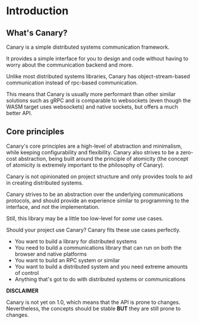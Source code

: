 # Introduction

## What's Canary?
Canary is a simple distributed systems communication framework.

It provides a simple interface for you to design and code without having
to worry about the communication backend and more.

Unlike most distributed systems libraries, Canary has object-stream-based communication
instead of rpc-based communication.

This means that Canary is usually more performant than
other similar solutions such as gRPC and is comparable to websockets (even though the WASM target uses websockets)
and native sockets, but offers a much better API.

## Core principles
Canary's core principles are a high-level of abstraction and minimalism,
while keeping configurability and flexibility. Canary also strives
to be a zero-cost abstraction, being built around the principle of atomicity (the concept
of atomicity is extremely important to the philosophy of Canary).

Canary is not opinionated on project structure and only provides tools to aid
in creating distributed systems.

Canary strives to be an abstraction over the underlying communications protocols,
and should provide an experience similar to programming to the interface, and not the
implementation.


Still, this library may be a little too low-level for *some* use cases.

Should your project use Canary?
Canary fits these use cases perfectly.

- You want to build a library for distributed systems
- You need to build a communications library that can run on both the browser and native platforms
- You want to build an RPC system or similar
- You want to build a distributed system and you need extreme amounts of control
- Anything that's got to do with distributed systems or communications

**DISCLAIMER**

Canary is not yet on 1.0, which means that the API is prone to changes. Nevertheless,
the concepts should be stable **BUT** they are still prone to changes.
